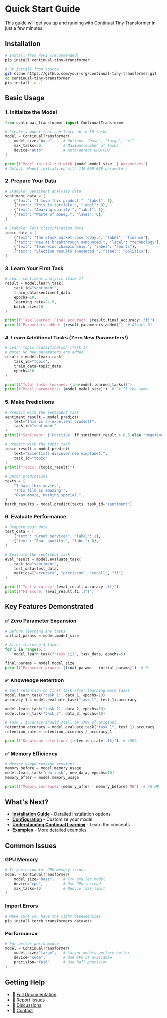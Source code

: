 # Quick Start Guide

This guide will get you up and running with Continual Tiny Transformer in just a few minutes.

## Installation

```bash
# Install from PyPI (recommended)
pip install continual-tiny-transformer

# Or install from source
git clone https://github.com/your-org/continual-tiny-transformer.git
cd continual-tiny-transformer
pip install -e .
```

## Basic Usage

### 1. Initialize the Model

```python
from continual_transformer import ContinualTransformer

# Create a model that can learn up to 50 tasks
model = ContinualTransformer(
    model_size="base",    # Options: "base", "large", "xl"
    max_tasks=50,         # Maximum number of tasks
    device="auto"         # Auto-detect GPU/CPU
)

print(f"Model initialized with {model.model_size:,} parameters")
# Output: Model initialized with 110,000,000 parameters
```

### 2. Prepare Your Data

```python
# Example: Sentiment analysis data
sentiment_data = [
    {"text": "I love this product!", "label": 1},
    {"text": "This is terrible.", "label": 0},
    {"text": "Amazing quality!", "label": 1},
    {"text": "Waste of money.", "label": 0},
]

# Example: Text classification data  
topic_data = [
    {"text": "The stock market rose today.", "label": "finance"},
    {"text": "New AI breakthrough announced.", "label": "technology"},
    {"text": "Team wins championship.", "label": "sports"},
    {"text": "Election results announced.", "label": "politics"},
]
```

### 3. Learn Your First Task

```python
# Learn sentiment analysis (Task 1)
result = model.learn_task(
    task_id="sentiment",
    train_data=sentiment_data,
    epochs=10,
    learning_rate=2e-5,
    batch_size=16
)

print(f"Task learned! Final accuracy: {result.final_accuracy:.3f}")
print(f"Parameters added: {result.parameters_added}")  # Always 0!
```

### 4. Learn Additional Tasks (Zero New Parameters!)

```python
# Learn topic classification (Task 2) 
# Note: No new parameters are added!
result = model.learn_task(
    task_id="topic",
    train_data=topic_data,
    epochs=10
)

print(f"Total tasks learned: {len(model.learned_tasks)}")
print(f"Model parameters: {model.model_size}")  # Still the same!
```

### 5. Make Predictions

```python
# Predict with the sentiment task
sentiment_result = model.predict(
    text="This is an excellent product!",
    task_id="sentiment"
)
print(f"Sentiment: {'Positive' if sentiment_result > 0.5 else 'Negative'}")

# Predict with the topic task
topic_result = model.predict(
    text="Scientists discover new exoplanet.",
    task_id="topic"
)
print(f"Topic: {topic_result}")

# Batch predictions
texts = [
    "I hate this movie.",
    "This film is amazing!",
    "Okay movie, nothing special."
]
batch_results = model.predict(texts, task_id="sentiment")
```

### 6. Evaluate Performance

```python
# Prepare test data
test_data = [
    {"text": "Great service!", "label": 1},
    {"text": "Poor quality.", "label": 0},
]

# Evaluate the sentiment task
eval_result = model.evaluate_task(
    task_id="sentiment",
    test_data=test_data,
    metrics=["accuracy", "precision", "recall", "f1"]
)

print(f"Test accuracy: {eval_result.accuracy:.3f}")
print(f"F1 score: {eval_result.f1:.3f}")
```

## Key Features Demonstrated

### ✅ Zero Parameter Expansion
```python
# Before learning any tasks
initial_params = model.model_size

# After learning 5 tasks
for i in range(5):
    model.learn_task(f"task_{i}", task_data, epochs=5)

final_params = model.model_size
print(f"Parameter growth: {final_params - initial_params}")  # 0!
```

### ✅ Knowledge Retention
```python
# Test retention on first task after learning more tasks
model.learn_task("task_1", data_1, epochs=10)
accuracy_1 = model.evaluate_task("task_1", test_1).accuracy

model.learn_task("task_2", data_2, epochs=10)  
model.learn_task("task_3", data_3, epochs=10)

# Task 1 accuracy should still be >90% of original
retention_accuracy = model.evaluate_task("task_1", test_1).accuracy
retention_rate = retention_accuracy / accuracy_1

print(f"Knowledge retention: {retention_rate:.1%}")  # >90%
```

### ✅ Memory Efficiency
```python
# Memory usage remains constant
memory_before = model.memory_usage
model.learn_task("new_task", new_data, epochs=10)
memory_after = model.memory_usage

print(f"Memory increase: {memory_after - memory_before} MB")  # ~0 MB
```

## What's Next?

- **[Installation Guide](02-installation.md)** - Detailed installation options
- **[Configuration](03-configuration.md)** - Customize your model
- **[Understanding Continual Learning](04-continual-learning.md)** - Learn the concepts
- **[Examples](examples/)** - More detailed examples

## Common Issues

### GPU Memory
```python
# If you encounter GPU memory issues
model = ContinualTransformer(
    model_size="base",    # Try smaller model
    device="cpu",         # Use CPU instead
    max_tasks=10          # Reduce task limit
)
```

### Import Errors  
```bash
# Make sure you have the right dependencies
pip install torch transformers datasets
```

### Performance
```python
# For better performance
model = ContinualTransformer(
    model_size="large",   # Larger models perform better
    device="cuda",        # Use GPU if available
    precision="fp16"      # Use half precision
)
```

## Getting Help

- 📖 [Full Documentation](../api/)
- 🐛 [Report Issues](https://github.com/your-org/continual-tiny-transformer/issues)  
- 💬 [Discussions](https://github.com/your-org/continual-tiny-transformer/discussions)
- 📧 [Contact](mailto:daniel@example.com)